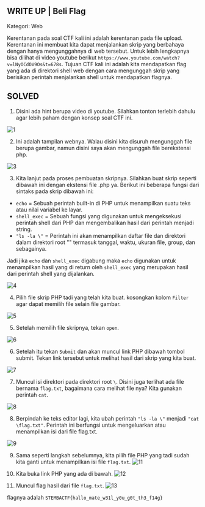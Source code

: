 WRITE UP | Beli Flag
-------------------------------------
Kategori: Web

Kerentanan pada soal CTF kali ini adalah kerentanan pada file upload. Kerentanan ini membuat kita dapat menjalankan skrip yang berbahaya dengan hanya mengunggahnya di web tersebut. Untuk lebih lengkapnya bisa dilihat di video youtube berikut `https://www.youtube.com/watch?v=lNyOCdOV9Os&t=678s`. Tujuan CTF kali ini adalah kita mendapatkan flag yang ada di direktori shell web dengan cara mengunggah skrip yang berisikan perintah menjalankan shell untuk mendapatkan flagnya.

SOLVED
------------------------------

1. Disini ada hint berupa video di youtube. Silahkan tonton terlebih dahulu agar lebih paham dengan konsep soal CTF ini.

![1](https://user-images.githubusercontent.com/113501500/213693197-1a935e34-7dff-4dce-bc57-be0dbf85a79b.png)

2. Ini adalah tampilan webnya. Walau disini kita disuruh mengunggah file berupa gambar, namun disini saya akan mengunggah file berekstensi php. 

![3](https://user-images.githubusercontent.com/113501500/213693711-0106917f-49f8-4c6b-a463-7760e167d127.png)

3. Kita lanjut pada proses pembuatan skripnya. Silahkan buat skrip seperti dibawah ini dengan ekstensi file .php ya. Berikut ini beberapa fungsi dari sintaks pada skrip dibawah ini:
- `echo` = Sebuah perintah built-in di PHP untuk menampilkan suatu teks atau nilai variabel ke layar.
- `shell_exec` = Sebuah fungsi yang digunakan untuk mengeksekusi perintah shell dari PHP dan mengembalikan hasil dari perintah menjadi string.
- `"ls -la \"` = Perintah ini akan menampilkan daftar file dan direktori dalam direktori root "\" termasuk tanggal, waktu, ukuran file, group, dan sebagainya.

Jadi jika `echo` dan `shell_exec` digabung maka `echo` digunakan untuk menampilkan hasil yang di return oleh `shell_exec` yang merupakan hasil dari perintah shell yang dijalankan.  

![4](https://user-images.githubusercontent.com/113501500/213694856-fd878477-3531-48ae-ab63-f8429c588a42.png)

4. Pilih file skrip PHP tadi yang telah kita buat. kosongkan kolom `Filter` agar dapat memilih file selain file gambar.

![5](https://user-images.githubusercontent.com/113501500/213697319-f1018c59-9e0d-49e3-b1a0-9fdec0118fa4.png)

5. Setelah memilih file skripnya, tekan `open`.

![6](https://user-images.githubusercontent.com/113501500/213698364-f739a205-1263-4a99-8e46-fe3794fa3621.png)

6. Setelah itu tekan `Submit` dan akan muncul link PHP dibawah tombol submit. Tekan link tersebut untuk melihat hasil dari skrip yang kita buat.

![7](https://user-images.githubusercontent.com/113501500/213698580-8b8cc80b-db73-4b84-87f7-0f52987602c2.png)

7. Muncul isi direktori pada direktori root `\`. Disini juga terlihat ada file bernama `flag.txt`, bagaimana cara melihat file nya? Kita gunakan perintah `cat`.

![8](https://user-images.githubusercontent.com/113501500/213699047-b880acda-8368-4963-99de-37c4c7ad1dd7.png)

8. Berpindah ke teks editor lagi, kita ubah perintah `"ls -la \"` menjadi `"cat \flag.txt"`. Perintah ini berfungsi untuk mengeluarkan atau menampilkan isi dari file flag.txt.

![9](https://user-images.githubusercontent.com/113501500/213699087-e7671865-51b5-4f8f-b53a-a9f327e2f5cc.png)

9. Sama seperti langkah sebelumnya, kita pilih file PHP yang tadi sudah kita ganti untuk menampilkan isi file `flag.txt`.
![11](https://user-images.githubusercontent.com/113501500/213699195-24bb8f19-d344-4d36-920c-93a0d6730d68.png)

10. Kita buka link PHP yang ada di bawah. 
![12](https://user-images.githubusercontent.com/113501500/213699230-d3cf25b1-5fff-40f5-837f-32d1afc7d808.png)

11. Muncul flag hasil dari file `flag.txt`.
![13](https://user-images.githubusercontent.com/113501500/213699274-75543c5d-6302-4a22-87b8-242c9c2e4703.png)

flagnya adalah `STEMBACTF{hallo_mate_w31l_y0u_g0t_th3_f14g}`
